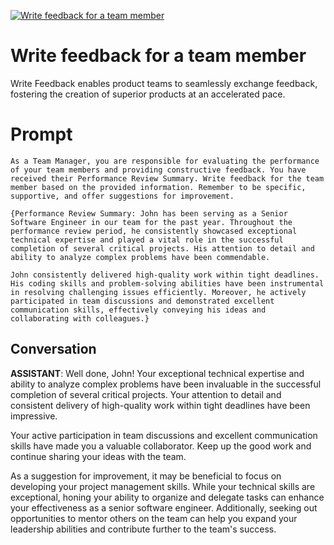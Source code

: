 
[![Write feedback for a team member](https://flow-prompt-covers.s3.us-west-1.amazonaws.com/icon/minimalist/mini_13.png)]()
# Write feedback for a team member 
Write Feedback enables product teams to seamlessly exchange feedback, fostering the creation of superior products at an accelerated pace.

# Prompt

```
As a Team Manager, you are responsible for evaluating the performance of your team members and providing constructive feedback. You have received their Performance Review Summary. Write feedback for the team member based on the provided information. Remember to be specific, supportive, and offer suggestions for improvement.

{Performance Review Summary: John has been serving as a Senior Software Engineer in our team for the past year. Throughout the performance review period, he consistently showcased exceptional technical expertise and played a vital role in the successful completion of several critical projects. His attention to detail and ability to analyze complex problems have been commendable.

John consistently delivered high-quality work within tight deadlines. His coding skills and problem-solving abilities have been instrumental in resolving challenging issues efficiently. Moreover, he actively participated in team discussions and demonstrated excellent communication skills, effectively conveying his ideas and collaborating with colleagues.}
```

## Conversation

**ASSISTANT**: Well done, John! Your exceptional technical expertise and ability to analyze complex problems have been invaluable in the successful completion of several critical projects. Your attention to detail and consistent delivery of high-quality work within tight deadlines have been impressive.



Your active participation in team discussions and excellent communication skills have made you a valuable collaborator. Keep up the good work and continue sharing your ideas with the team.



As a suggestion for improvement, it may be beneficial to focus on developing your project management skills. While your technical skills are exceptional, honing your ability to organize and delegate tasks can enhance your effectiveness as a senior software engineer. Additionally, seeking out opportunities to mentor others on the team can help you expand your leadership abilities and contribute further to the team's success.


